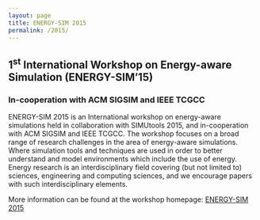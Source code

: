 ```yaml
---
layout: page
title: ENERGY-SIM 2015
permalink: /2015/
---
```


## 1<sup>st</sup> International Workshop on Energy-aware Simulation (ENERGY-SIM’15)

### In-cooperation with ACM SIGSIM and IEEE TCGCC
ENERGY-SIM 2015 is an International workshop on energy-aware simulations held in collaboration with SIMUtools 2015, and in-cooperation with ACM SIGSIM and IEEE TCGCC. The workshop focuses on a broad range of research challenges in the area of energy-aware simulations. Where simulation tools and techniques are used in order to better understand and model environments which include the use of energy. Energy research is an interdisciplinary field covering (but not limited to) sciences, engineering and computing sciences, and we encourage papers with such interdisciplinary elements.

More information can be found at the workshop homepage: <a href="http://simutools.org/2015/show/workshop-Energy-Sim">ENERGY-SIM 2015</a>
